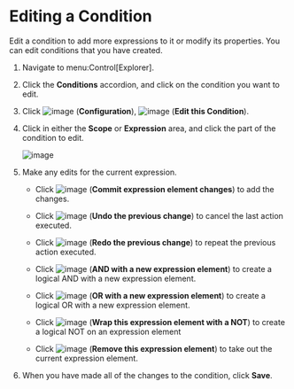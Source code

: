# Editing a Condition

Edit a condition to add more expressions to it or modify its properties.
You can edit conditions that you have created.

1.  Navigate to menu:Control\[Explorer\].

2.  Click the **Conditions** accordion, and click on the condition you
    want to edit.

3.  Click ![image](../images/1847.png) (**Configuration**),
    ![image](../images/1851.png) (**Edit this Condition**).

4.  Click in either the **Scope** or **Expression** area, and click the
    part of the condition to edit.
    
    ![image](../images/1898.png)

5.  Make any edits for the current expression.
    
      - Click ![image](../images/1863.png) (**Commit expression element
        changes**) to add the changes.
    
      - Click ![image](../images/1899.png) (**Undo the previous
        change**) to cancel the last action executed.
    
      - Click ![image](../images/1900.png) (**Redo the previous
        change**) to repeat the previous action executed.
    
      - Click ![image](../images/1901.png) (**AND with a new expression
        element**) to create a logical AND with a new expression
        element.
    
      - Click ![image](../images/1902.png) (**OR with a new expression
        element**) to create a logical OR with a new expression element.
    
      - Click ![image](../images/1903.png) (**Wrap this expression
        element with a NOT**) to create a logical NOT on an expression
        element
    
      - Click ![image](../images/1904.png) (**Remove this expression
        element**) to take out the current expression element.

6.  When you have made all of the changes to the condition, click
    **Save**.
